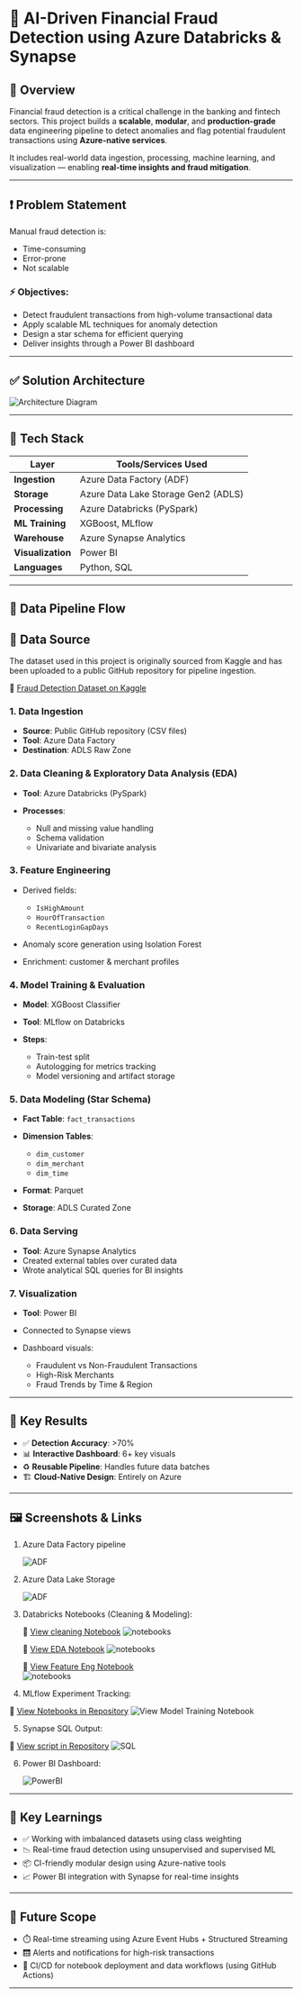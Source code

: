 # 🚨 AI-Driven Financial Fraud Detection using Azure Databricks & Synapse

## 🧠 Overview

Financial fraud detection is a critical challenge in the banking and fintech sectors. This project builds a **scalable**, **modular**, and **production-grade** data engineering pipeline to detect anomalies and flag potential fraudulent transactions using **Azure-native services**.

It includes real-world data ingestion, processing, machine learning, and visualization — enabling **real-time insights and fraud mitigation**.

---

## ❗ Problem Statement

Manual fraud detection is:

* Time-consuming
* Error-prone
* Not scalable

### ⚡ Objectives:

* Detect fraudulent transactions from high-volume transactional data
* Apply scalable ML techniques for anomaly detection
* Design a star schema for efficient querying
* Deliver insights through a Power BI dashboard

---

## ✅ Solution Architecture

![Architecture Diagram](Architecture.png)

---

## 🧰 Tech Stack

| Layer             | Tools/Services Used                 |
| ----------------- | ----------------------------------- |
| **Ingestion**     | Azure Data Factory (ADF)            |
| **Storage**       | Azure Data Lake Storage Gen2 (ADLS) |
| **Processing**    | Azure Databricks (PySpark)          |
| **ML Training**   | XGBoost, MLflow                     |
| **Warehouse**     | Azure Synapse Analytics             |
| **Visualization** | Power BI                            |
| **Languages**     | Python, SQL                         |

---

## 🔄 Data Pipeline Flow

## 📂 Data Source

The dataset used in this project is originally sourced from Kaggle and has been uploaded to a public GitHub repository for pipeline ingestion.

🔗 [Fraud Detection Dataset on Kaggle](https://www.kaggle.com/datasets/goyaladi/fraud-detection-dataset/data)

### 1. **Data Ingestion**

* **Source**: Public GitHub repository (CSV files)
* **Tool**: Azure Data Factory
* **Destination**: ADLS Raw Zone

### 2. **Data Cleaning & Exploratory Data Analysis (EDA)**

* **Tool**: Azure Databricks (PySpark)
* **Processes**:

  * Null and missing value handling
  * Schema validation
  * Univariate and bivariate analysis

### 3. **Feature Engineering**

* Derived fields:

  * `IsHighAmount`
  * `HourOfTransaction`
  * `RecentLoginGapDays`
* Anomaly score generation using Isolation Forest
* Enrichment: customer & merchant profiles

### 4. **Model Training & Evaluation**

* **Model**: XGBoost Classifier
* **Tool**: MLflow on Databricks
* **Steps**:

  * Train-test split
  * Autologging for metrics tracking
  * Model versioning and artifact storage

### 5. **Data Modeling (Star Schema)**

* **Fact Table**: `fact_transactions`
* **Dimension Tables**:

  * `dim_customer`
  * `dim_merchant`
  * `dim_time`
* **Format**: Parquet
* **Storage**: ADLS Curated Zone

### 6. **Data Serving**

* **Tool**: Azure Synapse Analytics
* Created external tables over curated data
* Wrote analytical SQL queries for BI insights

### 7. **Visualization**

* **Tool**: Power BI
* Connected to Synapse views
* Dashboard visuals:

  * Fraudulent vs Non-Fraudulent Transactions
  * High-Risk Merchants
  * Fraud Trends by Time & Region

---

## 🧪 Key Results

* ✅ **Detection Accuracy**: >70%
* 📊 **Interactive Dashboard**: 6+ key visuals
* ♻️ **Reusable Pipeline**: Handles future data batches
* 🏗️ **Cloud-Native Design**: Entirely on Azure

---

## 🖼️ Screenshots & Links

1. Azure Data Factory pipeline
   
   ![ADF](images/adf.png)

2. Azure Data Lake Storage
   
   ![ADF](images/adls.png)

3. Databricks Notebooks (Cleaning & Modeling):

   🔗 [View cleaning Notebook](./notebooks/fd_cleaning.ipynb)
   ![notebooks](images/notebook1.png)

   🔗 [View EDA Notebook](./notebooks/EDA_notebook.ipynb)
   ![notebooks](images/notebook2.png)   

   🔗 [View Feature Eng Notebook](./notebooks/feature_engineering.ipynb)     
   ![notebooks](images/notebook3.png)
       
4. MLflow Experiment Tracking:
 
 🔗 [View Notebooks in Repository](./notebooks/Model%20Training_notebook.ipynb)
   ![View Model Training Notebook](images/notebook4.png)
    
5. Synapse SQL Output:

🔗 [View script in Repository](./synapse/script.sql)
  ![SQL](images/synap.png)
  
6. Power BI Dashboard:
   
   ![PowerBI](images/powerbi_dashboard.png)

---
## 📌 Key Learnings

* ✅ Working with imbalanced datasets using class weighting
* 📉 Real-time fraud detection using unsupervised and supervised ML
* 📦 CI-friendly modular design using Azure-native tools
* 📈 Power BI integration with Synapse for real-time insights

---

## 🧭 Future Scope

* ⏱️ Real-time streaming using Azure Event Hubs + Structured Streaming
* 🛗️ Alerts and notifications for high-risk transactions
* 🔀 CI/CD for notebook deployment and data workflows (using GitHub Actions)

---
